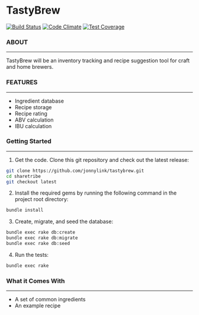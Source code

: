 # TastyBrew

[![Build Status](https://travis-ci.org/jonnylink/tastybrew.svg?branch=master)](https://travis-ci.org/jonnylink/tastybrew)
[![Code Climate](https://codeclimate.com/github/jonnylink/tastybrew/badges/gpa.svg)](https://codeclimate.com/github/jonnylink/tastybrew)
[![Test Coverage](https://codeclimate.com/github/jonnylink/tastybrew/badges/coverage.svg)](https://codeclimate.com/github/jonnylink/tastybrew/coverage)

### ABOUT
--------------------
TastyBrew will be an inventory tracking and recipe suggestion tool for craft and home brewers.

### FEATURES
--------------------
* Ingredient database
* Recipe storage
* Recipe rating
* ABV calculation
* IBU calculation

### Getting Started
--------------------
1. Get the code. Clone this git repository and check out the latest release:

```bash
git clone https://github.com/jonnylink/tastybrew.git
cd sharetribe
git checkout latest
```

2. Install the required gems by running the following command in the project root directory:

```bash
bundle install
```

3. Create, migrate, and seed the database:

```bash
bundle exec rake db:create
bundle exec rake db:migrate
bundle exec rake db:seed
```

  4. Run the tests:

```bash
bundle exec rake
```

  ### What it Comes With
  --------------------
* A set of common ingredients
* An example recipe
